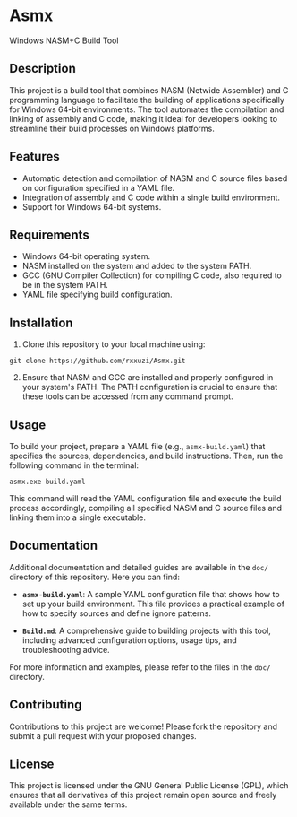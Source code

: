 # Asmx

Windows NASM+C Build Tool

## Description
This project is a build tool that combines NASM (Netwide Assembler) and C programming language to facilitate the building of applications specifically for Windows 64-bit environments. The tool automates the compilation and linking of assembly and C code, making it ideal for developers looking to streamline their build processes on Windows platforms.

## Features
- Automatic detection and compilation of NASM and C source files based on configuration specified in a YAML file.
- Integration of assembly and C code within a single build environment.
- Support for Windows 64-bit systems.

## Requirements
- Windows 64-bit operating system.
- NASM installed on the system and added to the system PATH.
- GCC (GNU Compiler Collection) for compiling C code, also required to be in the system PATH.
- YAML file specifying build configuration.

## Installation
1. Clone this repository to your local machine using:

```shell
git clone https://github.com/rxxuzi/Asmx.git
```
2. Ensure that NASM and GCC are installed and properly configured in your system's PATH. The PATH configuration is crucial to ensure that these tools can be accessed from any command prompt.

## Usage
To build your project, prepare a YAML file (e.g., `asmx-build.yaml`) that specifies the sources, dependencies, and build instructions. Then, run the following command in the terminal:
```shell
asmx.exe build.yaml
```
This command will read the YAML configuration file and execute the build process accordingly, compiling all specified NASM and C source files and linking them into a single executable.

## Documentation

Additional documentation and detailed guides are available in the `doc/` directory of this repository. Here you can find:

- **`asmx-build.yaml`**: A sample YAML configuration file that shows how to set up your build environment. This file provides a practical example of how to specify sources and define ignore patterns.

- **`Build.md`**: A comprehensive guide to building projects with this tool, including advanced configuration options, usage tips, and troubleshooting advice.

For more information and examples, please refer to the files in the `doc/` directory.

## Contributing
Contributions to this project are welcome! Please fork the repository and submit a pull request with your proposed changes.

## License
This project is licensed under the GNU General Public License (GPL), which ensures that all derivatives of this project remain open source and freely available under the same terms.
